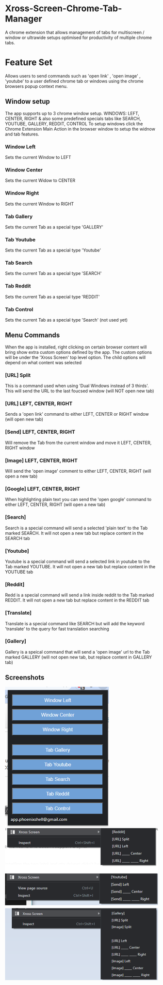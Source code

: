 # Xross-Screen-Chrome-Tab-Manager
A chrome extension that allows management of tabs for multiscreen / window or ultrawide setups optimised for productivity of multiple chrome tabs.

# Feature Set
Allows users to send commands such as 'open link' , 'open image' , 'youtube' to a user defined chrome tab or windows using the chrome browsers popup context menu.

## Window setup
The app supports up to 3 chrome window setup. WINDOWS: LEFT, CENTER, RIGHT & also some predefined specials tabs like SEARCH, YOUTUBE, GALLERY, REDDIT, CONTROL
To setup windows click the Chrome Extension Main Action in the browser window to setup the widnow and tab features.

### Window Left
Sets the current Window to LEFT

### Window Center
Sets the current Widow to CENTER

### Window Right
Sets the current Window to RIGHT

### Tab Gallery
Sets the current Tab as a special type 'GALLERY'

### Tab Youtube
Sets the current Tab as a special type 'Youtube'

### Tab Search
Sets the current Tab as a special type 'SEARCH'

### Tab Reddit
Sets the current Tab as a special type 'REDDIT'

### Tab Control
Sets the current Tab as a special type 'Search' (not used yet)



## Menu Commands
When  the app is installed, right clicking on certain browser content will bring show extra custom options defined by the app. The custom options will be under the 
'Xross Screen' top level option. The child options will depend on what content was selected

### [URL] Split
This is a command used when using 'Dual Windows instead of 3 thirds'. This will send the URL to the last foucsed window (will NOT open new tab)

### [URL] LEFT, CENTER, RIGHT
Sends a 'open link' command to either LEFT, CENTER or RIGHT window (will open new tab)

### [Send] LEFT, CENTER, RIGHT
Will remove the Tab from the current window and move it LEFT, CENTER, RIGHT window

### [Image] LEFT, CENTER, RIGHT
Will send the 'open image' comment to either LEFT, CENTER, RIGHT (will open a new tab)

### [Google] LEFT, CENTER, RIGHT
When highlighting plain text you can send the 'open google' command to either LEFT, CENTER, RIGHT (will open a  new tab)


### [Search]
Search is a special command will send a selected 'plain text' to the Tab marked SEARCH. It will not open a new tab but replace content in the SEARCH tab

### [Youtube]
Youtube is a special command will send a selected link in youtube to the Tab marked YOUTUBE. It will not open a new tab but replace content in the YOUTUBE tab

### [Reddit]
Redd is a special command will send a link inside reddit  to the Tab marked REDDIT. It will not open a new tab but replace content in the REDDIT tab

### [Translate]
Translate is a special command like SEARCH but will add the keyword 'translate' to the query for fast translation searching

### [Gallery]
Gallery is a speical command that will send a 'open image' url to the Tab marked GALLERY (will not open new tab, but replace content in GALLERY tab)

## Screenshots

![Test Image 1](screenshots/menu.png)
![Test Image 2](screenshots/xcross_1.png)
![Test Image 3](screenshots/xcross_2.png)
![Test Image 4](screenshots/xcross_3.png)
